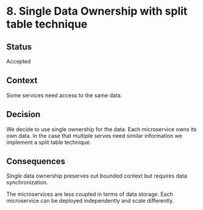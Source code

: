 # 8. Single Data Ownership with split table technique



## Status



Accepted



## Context



Some services need access to the same data.



## Decision



We decide to use single ownership for the data. Each microservice owns its own data. In the case that multiple serves need similar information we implement a split table technique.



## Consequences



Single data ownership preserves out bounded context but requires data synchronization.

The microservices are less coupled in terms of data storage. Each microservice can be deployed independently and scale differently. 